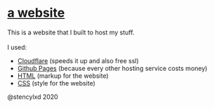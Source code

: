 # [a website](https://www.stencylxd.github.io/website)
This is a website that I built to host my stuff.<br>
<br>I used:
- [Cloudflare](https://www.cloudflare.com) (speeds it up and also free ssl)
- [Github Pages](https://pages.github.com) (because every other hosting service costs money)
- [HTML](https://en.wikipedia.org/wiki/HTML) (markup for the website)
- [CSS](https://en.wikipedia.org/wiki/Cascading_Style_Sheets) (style for the website)

@stencylxd 2020<br>

